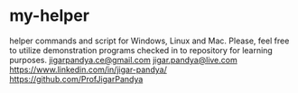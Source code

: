 # my-helper
helper commands and script for Windows, Linux and Mac.
Please, feel free to utilize demonstration programs checked in to repository for learning purposes.
jigarpandya.ce@gmail.com
jigar.pandya@live.com
https://www.linkedin.com/in/jigar-pandya/
https://github.com/ProfJigarPandya


